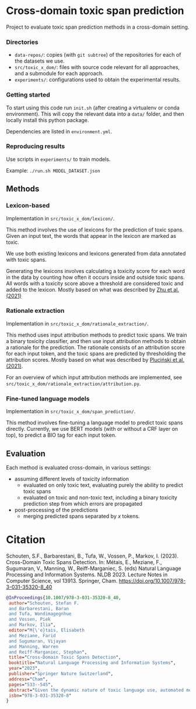 # Cross-domain toxic span prediction
Project to evaluate toxic span prediction methods in a cross-domain setting.

### Directories 
- `data-repos/`:  copies (with `git subtree`) of the repositories for each of the datasets we use.
- `src/toxic_x_dom/`: files with source code relevant for all approaches, and a submodule for 
each approach.
- `experiments/`: configurations used to obtain the experimental results.

### Getting started
To start using this code run `init.sh` (after creating a virtualenv or conda environment).
This will copy the relevant data into a `data/` folder, and then locally install this python package. 

Dependencies are listed in `environment.yml`.

### Reproducing results
Use scripts in `experiments/` to train models.

Example: `./run.sh MODEL_DATASET.json`



## Methods

### Lexicon-based
Implementation in `src/toxic_x_dom/lexicon/`.

This method involves the use of lexicons for the prediction of toxic spans.
Given an input text, the words that appear in the lexicon are marked as toxic.

We use both existing lexicons and lexicons generated from data annotated with toxic spans.

Generating the lexicons involves calculating a toxicity score for each word in the data by counting how often it occurs inside and outside toxic spans.
All words with a toxicity score above a threshold are considered toxic and added to the lexicon.
Mostly based on what was described by [Zhu et al. (2021)](https://aclanthology.org/2021.semeval-1.63/)

### Rationale extraction
Implementation in `src/toxic_x_dom/rationale_extraction/`.

This method uses input attribution methods to predict toxic spans.
We train a binary toxicity classifier, and then use input attribution methods to obtain a rationale for the prediction.
The rationale consists of an attribution score for each input token, and the toxic spans are predicted by thresholding the attribution scores.
Mostly based on what was described by [Pluciński et al. (2021)](https://aclanthology.org/2021.semeval-1.114/).

For an overview of which input attribution methods are implemented, see `src/toxic_x_dom/rationale_extraction/attribution.py`.


### Fine-tuned language models
Implementation in `src/toxic_x_dom/span_prediction/`.

This method involves fine-tuning a language model to predict toxic spans directly.
Currently, we use BERT models (with or without a CRF layer on top), to predict a BIO tag for each input token.


## Evaluation
Each method is evaluated cross-domain, in various settings:
 - assuming different levels of toxicity information
   - evaluated on only toxic text, evaluating purely the ability to predict toxic spans
   - evaluated on toxic and non-toxic text, including a binary toxicity prediction step from which errors are propagated
 - post-processing of the predictions
   - merging predicted spans separated by *x* tokens.
  
  
# Citation
Schouten, S.F., Barbarestani, B., Tufa, W., Vossen, P., Markov, I. (2023). Cross-Domain Toxic Spans Detection. In: Métais, E., Meziane, F., Sugumaran, V., Manning, W., Reiff-Marganiec, S. (eds) Natural Language Processing and Information Systems. NLDB 2023. Lecture Notes in Computer Science, vol 13913. Springer, Cham. https://doi.org/10.1007/978-3-031-35320-8_40
```bibtex
@InProceedings{10.1007/978-3-031-35320-8_40,
 author="Schouten, Stefan F.
 and Barbarestani, Baran
 and Tufa, Wondimagegnhue
 and Vossen, Piek
 and Markov, Ilia",
 editor="M{\'e}tais, Elisabeth
 and Meziane, Farid
 and Sugumaran, Vijayan
 and Manning, Warren
 and Reiff-Marganiec, Stephan",
 title="Cross-Domain Toxic Spans Detection",
 booktitle="Natural Language Processing and Information Systems",
 year="2023",
 publisher="Springer Nature Switzerland",
 address="Cham",
 pages="533--545",
 abstract="Given the dynamic nature of toxic language use, automated methods for detecting toxic spans are likely to encounter distributional shift. To explore this phenomenon, we evaluate three approaches for detecting toxic spans under cross-domain conditions: lexicon-based, rationale extraction, and fine-tuned language models. Our findings indicate that a simple method using off-the-shelf lexicons performs best in the cross-domain setup. The cross-domain error analysis suggests that (1) rationale extraction methods are prone to false negatives, while (2) language models, despite performing best for the in-domain case, recall fewer explicitly toxic words than lexicons and are prone to certain types of false positives. Our code is publicly available at: https://github.com/sfschouten/toxic-cross-domain.",
 isbn="978-3-031-35320-8"
}
